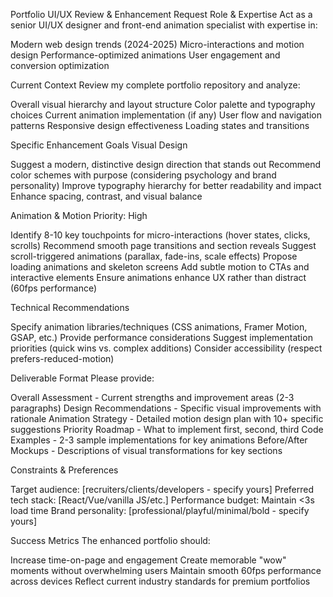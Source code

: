 Portfolio UI/UX Review & Enhancement Request
Role & Expertise
Act as a senior UI/UX designer and front-end animation specialist with expertise in:

Modern web design trends (2024-2025)
Micro-interactions and motion design
Performance-optimized animations
User engagement and conversion optimization

Current Context
Review my complete portfolio repository and analyze:

Overall visual hierarchy and layout structure
Color palette and typography choices
Current animation implementation (if any)
User flow and navigation patterns
Responsive design effectiveness
Loading states and transitions

Specific Enhancement Goals
Visual Design

Suggest a modern, distinctive design direction that stands out
Recommend color schemes with purpose (considering psychology and brand personality)
Improve typography hierarchy for better readability and impact
Enhance spacing, contrast, and visual balance

Animation & Motion
Priority: High

Identify 8-10 key touchpoints for micro-interactions (hover states, clicks, scrolls)
Recommend smooth page transitions and section reveals
Suggest scroll-triggered animations (parallax, fade-ins, scale effects)
Propose loading animations and skeleton screens
Add subtle motion to CTAs and interactive elements
Ensure animations enhance UX rather than distract (60fps performance)

Technical Recommendations

Specify animation libraries/techniques (CSS animations, Framer Motion, GSAP, etc.)
Provide performance considerations
Suggest implementation priorities (quick wins vs. complex additions)
Consider accessibility (respect prefers-reduced-motion)

Deliverable Format
Please provide:

Overall Assessment - Current strengths and improvement areas (2-3 paragraphs)
Design Recommendations - Specific visual improvements with rationale
Animation Strategy - Detailed motion design plan with 10+ specific suggestions
Priority Roadmap - What to implement first, second, third
Code Examples - 2-3 sample implementations for key animations
Before/After Mockups - Descriptions of visual transformations for key sections

Constraints & Preferences

Target audience: [recruiters/clients/developers - specify yours]
Preferred tech stack: [React/Vue/vanilla JS/etc.]
Performance budget: Maintain <3s load time
Brand personality: [professional/playful/minimal/bold - specify yours]

Success Metrics
The enhanced portfolio should:

Increase time-on-page and engagement
Create memorable "wow" moments without overwhelming users
Maintain smooth 60fps performance across devices
Reflect current industry standards for premium portfolios